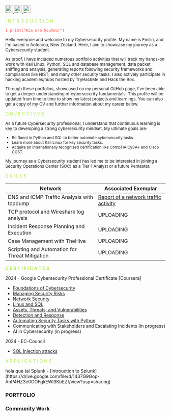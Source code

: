 <a href="https://www.linkedin.com/in/emilio-mardones" target="_blank">
  <img src="https://upload.wikimedia.org/wikipedia/commons/c/ca/LinkedIn_logo_initials.png" alt="LinkedIn Badge" width="24" height="24" />
</a>
<a href="mailto:random@gmail.com" target="_blank">
  <img src="https://www.clipartmax.com/png/small/31-316827_gmail-icon-gmail-icon.png" alt="Gmail Icon" width="24" height="24">
</a>
<a href="link_to_your_CV" download>
  <img src="https://www.clipartmax.com/png/small/275-2750441_resume-icons-curriculum-vitae.png" alt="Download CV" width="24" height="24">
</a>

<p style="color: #b5e853;">I N T R O D U C T I O N</p>

<pre><code style="color: #ff3f31;">1 print("Kia ora koutou!")</code></pre>

<p style="font-size: 13px;">
  Hello everyone and welcome to my Cybersecurity profile. My name is Emilio, and I'm based in Aotearoa, New Zealand. Here, I aim to showcase my journey as a Cybersecurity student.
</p>
<p style="font-size: 13px;">
  As proof, I have included numerous portfolio activities that will track my hands-on work with Kali Linux, Python, SQL and database management, data packet sniffing and analysis, generating reports following security frameworks and compliances like NIST, and many other security tasks. I also actively participate in hacking academies/hubs hosted by TryHackMe and Hack the Box. 
</p>
<p style="font-size: 13px;">
  Through these portfolios, showcased on my personal GitHub page, I've been able to get a deeper understanding of cybersecurity fundamentals. This profile will be updated from time to time to show my latest projects and learnings. You can also get a copy of my CV and further information about my career below.
</p>

<p style="color: #b5e853;">O B J E C T I V E S</p>

<p style="font-size: 13px;">
  As a future Cybersecurity professional, I understand that continuous learning is key to developing a strong cybersecurity mindset. My ultimate goals are:
</p>
<ul style="font-size: 12px;">
  <li>Be fluent in Python and SQL to better automate cybersecurity tasks.</li>
  <li>Learn more about Kali Linux for key security tasks.</li>
  <li>Acquire an internationally recognized certification like CompTIA CySA+ and Cisco CCST.</li>
</ul>
<p style="font-size: 13px;">
  My journey as a Cybersecurity student has led me to be interested in joining a Security Operations Center (SOC) as a Tier 1 Analyst or a future Pentester.
</p>

<p style="color: #b5e853;">S K I L L S</p>

| Network                                        | Associated Exemplar         |
|-----------------------------------------------|----------------------------|
| DNS and ICMP Traffic Analysis with tcpdump | <a href="https://ofendor.github.io/Analysing-Network-communications/">Report of a network traffic activity</a>|
| TCP protocol and Wireshark log analysis         | <a hrref="">UPLOADING</a>|
| Incident Response Planning and Execution      | <a hrref="">UPLOADING</a>|
| Case Management with TheHive                  | <a hrref="">UPLOADING</a>|
| Scripting and Automation for Threat Mitigation | <a hrref="">UPLOADING</a>|

<p style="color: #b5e853; font-weight: bold;">C E R T I F I C A T E S</p>
2024 - Google Cybersecurity Professional Certificate [Coursera]

- [Foundations of Cybersecurity](https://coursera.org/share/48a44f7bd12d318186045eb7c62342da)
- [Managing Security Risks](https://coursera.org/share/ddb6c36249e444df898624cf9567aa05)
- [Network Security](https://coursera.org/share/38ab1d68036cb56bc093082ab335d0c1)
- [Linux and SQL](https://coursera.org/share/d751138500d05e5257d59fe6b137679b)
- [Assets, Threats, and Vulnerabilities](https://coursera.org/share/e3f8eafdd79dd50e8e778e00373cc625)
- [Detection and Response](https://coursera.org/share/9fe916483f218dddd8f544b0406db8a6)
- [Automating Security Tasks with Python](https://coursera.org/share/bf47f0e56b5dc708b5735105288cd2ec)
- Communicating with Stakeholders and Escalating Incidents (in progress)
- AI in Cybersecurity (in progress)

2024 - EC-Council
- [SQL Injection attacks](https://drive.google.com/file/d/13mJFjTMqs2Pk3WYhqKZf-saOyT6DciAt/view)

<p style="color: #b5e853;">A P P L I C A T I O N S</p>
hola que tal
Splunk
- [Introuction to Splunk](https://drive.google.com/file/d/1437G9Gop-AnP4HZ3e0GOFgkEWl3KbEZf/view?usp=sharing)

### PORTFOLIO


### Community Work
